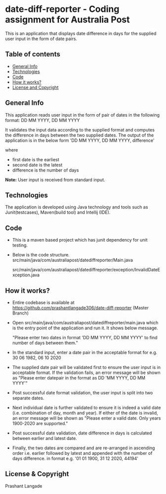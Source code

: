 # date-diff-reporter - Coding assignment for Australia Post

This is an application that displays date difference in days for the supplied user input in the form of date pairs.


## Table of contents
* [General Info](#general-Info)
* [Technologies](#technologies)
* [Code](#code)
* [How it works?](#how-it-works)
* [License and Copyright](#license-and-copyright)

## General Info
This application reads user input in the form of pair of dates in the following format: 
DD MM YYYY, DD MM YYYY

It validates the input data according to the supplied format and computes the difference in days between the two supplied dates.
The output of the application is in the below form 'DD MM YYYY, DD MM YYYY, difference' 

where 
* first date is the earliest
* second date is the latest 
* difference is the number of days

<b>Note:</b> User input is received from standard input.

## Technologies
The application is developed using Java technology and tools such as Junit(testcases), Maven(build tool) and Intellij (IDE).

## Code
*  This is a maven based project which has junit dependency for unit testing.
*  Below is the code structure.
   src/main/java/com/australiapost/datediffreporter/Main.java
   
   src/main/java/com/australiapost/datediffreporter/exception/InvalidDateException.java

## How it works?

*  Entire codebase is available at https://github.com/prashantlangade306/date-diff-reporter (Master Branch)
*  Open src/main/java/com/australiapost/datediffreporter/main.java which is the entry point of the application and run it. It shows below message.


   "Please enter two dates in format 'DD MM YYYY, DD MM YYYY' to find number of days between them."
*  In the standard input, enter a date pair in the acceptable format for e.g. 30 06 1982, 06 10 2020
*  The supplied date pair will be validated first to ensure the user input is in acceptable format. If the validation fails, an error message will be shown
   as "Please enter datepair in the format as DD 'MM YYYY, DD MM YYYY'"
*  Post successful date format validation, the user input is split into two separate dates.
*  Next individual date is further validated to ensure it is indeed a valid date (i.e. combination of day, month and year). If either of the date is invalid,
   an error message will be shown as "Please enter a valid date. Only years 1900-2020 are supported."
*  Post successful date validation, date difference in days is calculated between earlier and latest date.
*  Finally, the two dates are compared and are re-arranged in ascending order i.e. earlier followed by latest and appended with the number of days difference.
   in format e.g. '01 01 1900, 31 12 2020, 44194'

## License & Copyright
Prashant Langade
